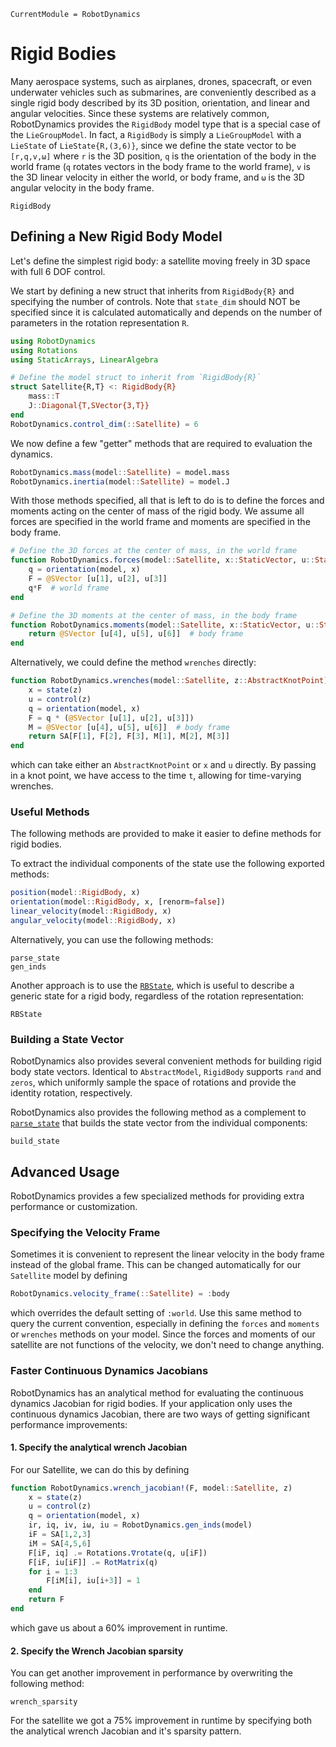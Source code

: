 ```@meta
CurrentModule = RobotDynamics
```

# Rigid Bodies
Many aerospace systems, such as airplanes, drones, spacecraft, or even underwater vehicles
such as submarines, are conveniently described as a single rigid body described by
its 3D position, orientation, and linear and angular velocities. Since these systems are
relatively common, RobotDynamics provides the `RigidBody` model type that is a special case
of the `LieGroupModel`. In fact, a `RigidBody` is simply a `LieGroupModel` with a `LieState`
of `LieState{R,(3,6)}`, since we define the state vector to be `[r,q,v,ω]` where `r` is
the 3D position, `q` is the orientation of the body in the world frame (`q` rotates vectors
in the body frame to the world frame), `v` is the 3D linear velocity in either the world,
or body frame, and `ω` is the 3D angular velocity in the body frame.

```@docs
RigidBody
```

## Defining a New Rigid Body Model
Let's define the simplest rigid body: a satellite moving freely in 3D space with full 6 DOF
control.

We start by defining a new struct that inherits from `RigidBody{R}` and specifying the number
of controls. Note that `state_dim` should NOT be specified since it is calculated automatically
and depends on the number of parameters in the rotation representation `R`.


```julia
using RobotDynamics
using Rotations
using StaticArrays, LinearAlgebra

# Define the model struct to inherit from `RigidBody{R}`
struct Satellite{R,T} <: RigidBody{R}
    mass::T
    J::Diagonal{T,SVector{3,T}}
end
RobotDynamics.control_dim(::Satellite) = 6
```

We now define a few "getter" methods that are required to evaluation the dynamics.
```julia
RobotDynamics.mass(model::Satellite) = model.mass
RobotDynamics.inertia(model::Satellite) = model.J
```

With those methods specified, all that is left to do is to define the forces and moments
acting on the center of mass of the rigid body. We assume all forces are specified in the
world frame and moments are specified in the body frame.
```julia
# Define the 3D forces at the center of mass, in the world frame
function RobotDynamics.forces(model::Satellite, x::StaticVector, u::StaticVector)
    q = orientation(model, x)
    F = @SVector [u[1], u[2], u[3]]
    q*F  # world frame
end

# Define the 3D moments at the center of mass, in the body frame
function RobotDynamics.moments(model::Satellite, x::StaticVector, u::StaticVector)
    return @SVector [u[4], u[5], u[6]]  # body frame
end
```

Alternatively, we could define the method `wrenches` directly:
```julia
function RobotDynamics.wrenches(model::Satellite, z::AbstractKnotPoint)
    x = state(z)
    u = control(z)
    q = orientation(model, x)
    F = q * (@SVector [u[1], u[2], u[3]])
    M = @SVector [u[4], u[5], u[6]]  # body frame
    return SA[F[1], F[2], F[3], M[1], M[2], M[3]]
end
```
which can take either an `AbstractKnotPoint` or `x` and `u` directly. By passing in a knot
point, we have access to the time `t`, allowing for time-varying wrenches.

### Useful Methods
The following methods are provided to make it easier to define methods for rigid bodies.

To extract the individual components of the state use the following exported methods:
```julia
position(model::RigidBody, x)
orientation(model::RigidBody, x, [renorm=false])
linear_velocity(model::RigidBody, x)
angular_velocity(model::RigidBody, x)
```

Alternatively, you can use the following methods:
```@docs
parse_state
gen_inds
```

Another approach is to use the [`RBState`](@ref), which is useful to describe a generic
state for a rigid body, regardless of the rotation representation:
```@docs
RBState
```


### Building a State Vector
RobotDynamics also provides several convenient methods for building rigid body state vectors.
Identical to `AbstractModel`, `RigidBody` supports `rand` and `zeros`, which uniformly sample
the space of rotations and provide the identity rotation, respectively.

RobotDynamics also provides the following method as a complement to [`parse_state`](@ref) that
builds the state vector from the individual components:
```@docs
build_state
```

## Advanced Usage
RobotDynamics provides a few specialized methods for providing extra performance or customization.

### Specifying the Velocity Frame
Sometimes it is convenient to represent the linear velocity in the body frame instead of the
global frame. This can be changed automatically for our `Satellite` model by defining

```julia
RobotDynamics.velocity_frame(::Satellite) = :body
```
which overrides the default setting of `:world`. Use this same method to query the current
convention, especially in defining the `forces` and `moments` or `wrenches` methods on your
model. Since the forces and moments of our satellite are not functions of the velocity,
we don't need to change anything.

### Faster Continuous Dynamics Jacobians
RobotDynamics has an analytical method for evaluating the continuous dynamics Jacobian
for rigid bodies. If your application only uses the continuous dynamics Jacobian, there
are two ways of getting significant performance improvements:

#### 1. Specify the analytical wrench Jacobian
For our Satellite, we can do this by defining
```julia
function RobotDynamics.wrench_jacobian!(F, model::Satellite, z)
    x = state(z)
    u = control(z)
    q = orientation(model, x)
    ir, iq, iv, iω, iu = RobotDynamics.gen_inds(model)
    iF = SA[1,2,3]
    iM = SA[4,5,6]
    F[iF, iq] .= Rotations.∇rotate(q, u[iF])
    F[iF, iu[iF]] .= RotMatrix(q)
    for i = 1:3
        F[iM[i], iu[i+3]] = 1
    end
    return F
end
```
which gave us about a 60% improvement in runtime.

#### 2. Specify the Wrench Jacobian sparsity
You can get another improvement in performance by overwriting the following method:
```@docs
wrench_sparsity
```
For the satellite we got a 75% improvement in runtime by specifying both the analytical wrench
Jacobian and it's sparsity pattern.

